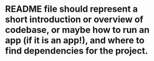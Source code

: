 # README file should represent a short introduction or overview of codebase, or maybe how to run an app (if it is an app!), and where to find dependencies for the project.
